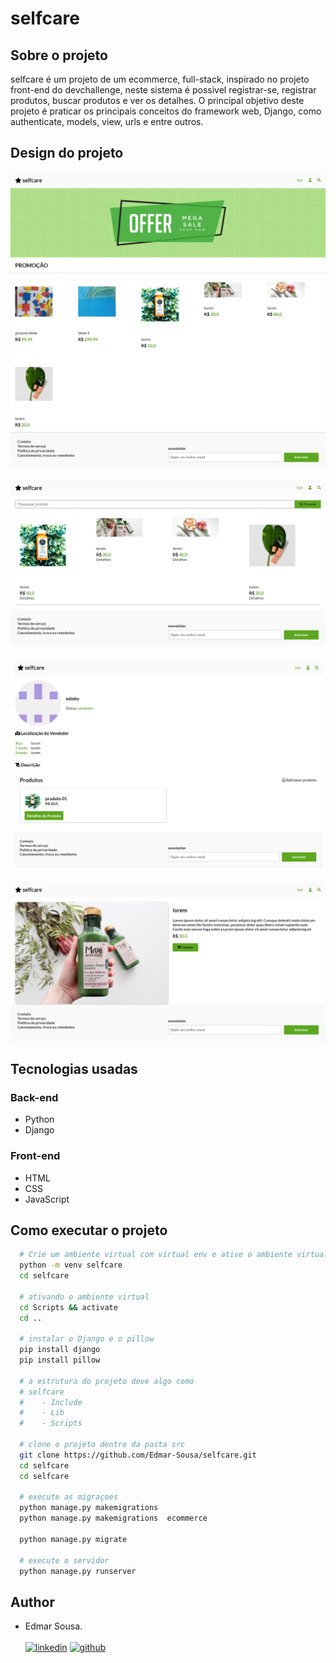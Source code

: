 # selfcare

## Sobre o projeto
selfcare é um projeto de um ecommerce, full-stack, inspirado no projeto front-end do devchallenge,
neste sistema é possivel registrar-se, registrar produtos, buscar produtos e ver os detalhes. O principal
objetivo deste projeto é praticar os principais conceitos do framework web, Django, como authenticate, models, 
view, urls e entre outros.

## Design do projeto
![index](https://github.com/Edmar-Sousa/selfcare/blob/master/gitimage/index.png)

![search](https://github.com/Edmar-Sousa/selfcare/blob/master/gitimage/search-products.png)

![profile](https://github.com/Edmar-Sousa/selfcare/blob/master/gitimage/profile.png)

![details](https://github.com/Edmar-Sousa/selfcare/blob/master/gitimage/product-details.png)

## Tecnologias usadas

### Back-end
- Python
- Django

### Front-end
- HTML
- CSS
- JavaScript

## Como executar o projeto
```bash
  # Crie um ambiente virtual com virtual env e ative o ambiente virtual, no windows o seguite comando
  python -m venv selfcare
  cd selfcare
  
  # ativando o ambiente virtual
  cd Scripts && activate
  cd ..
  
  # instalar o Django e o pillow
  pip install django
  pip install pillow
  
  # a estrutura do projeto deve algo como
  # selfcare
  #    - Include
  #    - Lib
  #    - Scripts
  
  # clone o projeto dentro da pasta src
  git clone https://github.com/Edmar-Sousa/selfcare.git
  cd selfcare
  cd selfcare
  
  # execute as migraçoes
  python manage.py makemigrations
  python manage.py makemigrations  ecommerce
  
  python manage.py migrate
  
  # execute o servidor
  python manage.py runserver

```

## Author
- Edmar Sousa. <br><br>
[![linkedin](https://img.shields.io/badge/LinkedIn-0077B5?style=for-the-badge&logo=linkedin&logoColor=white)](https://www.linkedin.com/in/edmar-sousa-9666b0201/)
[![github](https://img.shields.io/badge/GitHub-100000?style=for-the-badge&logo=github&logoColor=white)](https://github.com/Edmar-Sousa)
